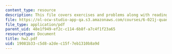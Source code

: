 ```yaml
---
content_type: resource
description: This file covers exercises and problems along with reading and announcements.
file: https://ol-ocw-studio-app-qa.s3.amazonaws.com/courses/6-021j-quantitative-physiology-cells-and-tissues-fall-2004/19081b33c5d8a2dec15f7eb1310b8a9d_hw2.pdf
file_type: application/pdf
parent_uid: 48e1f949-ef2c-c114-6b8f-a7c4f1f23a65
resourcetype: Document
title: hw2.pdf
uid: 19081b33-c5d8-a2de-c15f-7eb1310b8a9d
---
```

